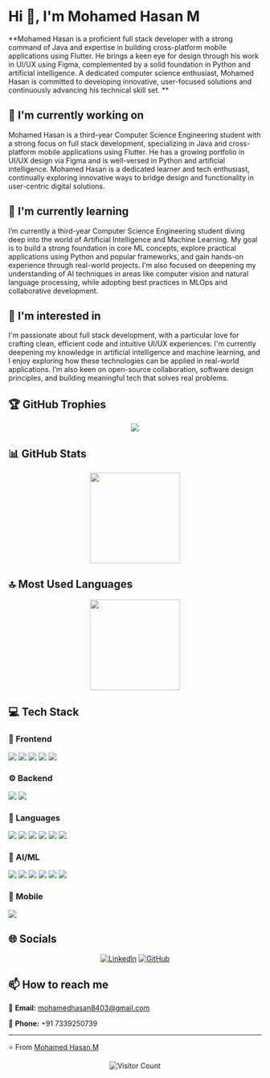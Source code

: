 # Hi 👋, I'm Mohamed Hasan M 

**Mohamed Hasan is a proficient full stack developer with a strong command of Java and expertise in building cross-platform mobile applications using Flutter. He brings a keen eye for design through his work in UI/UX using Figma, complemented by a solid foundation in Python and artificial intelligence. A dedicated computer science enthusiast, Mohamed Hasan is committed to developing innovative, user-focused solutions and continuously advancing his technical skill set.
**

## 🔭 I'm currently working on

Mohamed Hasan is a third-year Computer Science Engineering student with a strong focus on full stack development, specializing in Java and cross-platform mobile applications using Flutter. He has a growing portfolio in UI/UX design via Figma and is well-versed in Python and artificial intelligence. Mohamed Hasan is a dedicated learner and tech enthusiast, continually exploring innovative ways to bridge design and functionality in user-centric digital solutions.


## 🌱 I'm currently learning

I’m currently a third-year Computer Science Engineering student diving deep into the world of Artificial Intelligence and Machine Learning. My goal is to build a strong foundation in core ML concepts, explore practical applications using Python and popular frameworks, and gain hands-on experience through real-world projects. I’m also focused on deepening my understanding of AI techniques in areas like computer vision and natural language processing, while adopting best practices in MLOps and collaborative development.

## 👀 I'm interested in

I'm passionate about full stack development, with a particular love for crafting clean, efficient code and intuitive UI/UX experiences. I'm currently deepening my knowledge in artificial intelligence and machine learning, and I enjoy exploring how these technologies can be applied in real-world applications. I’m also keen on open-source collaboration, software design principles, and building meaningful tech that solves real problems.

## 🏆 GitHub Trophies

<!-- ⚠️ Important: Replace 'mohamedhasan8403' with your actual GitHub username in the URL below -->
<p align="center">
  <img src="https://github-profile-trophy.vercel.app/?username=mohamedhasan8403&theme=flat&column=7&margin-w=15&margin-h=15" />
</p>

## 📊 GitHub Stats

<!-- ⚠️ Important: Replace 'mohamedhasan8403' with your actual GitHub username in the URL below -->
<div align="center">
  <img height="180em" src="https://github-readme-stats.vercel.app/api?username=mohamedhasan8403&show_icons=true&theme=default&include_all_commits=true&count_private=true"/>
</div>

## 🔝 Most Used Languages

<!-- ⚠️ Important: Replace 'mohamedhasan8403' with your actual GitHub username in the URL below -->
<div align="center">
  <img height="180em" src="https://github-readme-stats.vercel.app/api/top-langs/?username=mohamedhasan8403&layout=compact&langs_count=10&theme=default"/>
</div>


## 💻 Tech Stack

### 🎨 Frontend

<img src="https://img.shields.io/badge/HTML5-ff69b4?style=for-the-badge&logo=html5&logoColor=white" /> <img src="https://img.shields.io/badge/CSS3-ff69b4?style=for-the-badge&logo=css3&logoColor=white" /> <img src="https://img.shields.io/badge/Tailwind-ff69b4?style=for-the-badge&logo=tailwind&logoColor=white" /> <img src="https://img.shields.io/badge/React-ff69b4?style=for-the-badge&logo=react&logoColor=white" /> <img src="https://img.shields.io/badge/Bootstrap-ff69b4?style=for-the-badge&logo=bootstrap&logoColor=white" /> 

### ⚙️ Backend

<img src="https://img.shields.io/badge/MySQL-4169e1?style=for-the-badge&logo=mysql&logoColor=white" /> <img src="https://img.shields.io/badge/Spring-4169e1?style=for-the-badge&logo=spring&logoColor=white" /> 

### 💬 Languages

<img src="https://img.shields.io/badge/JavaScript-FFA500?style=for-the-badge&logo=javascript&logoColor=white" /> <img src="https://img.shields.io/badge/TypeScript-FFA500?style=for-the-badge&logo=typescript&logoColor=white" /> <img src="https://img.shields.io/badge/Python-FFA500?style=for-the-badge&logo=python&logoColor=white" /> <img src="https://img.shields.io/badge/Java-FFA500?style=for-the-badge&logo=java&logoColor=white" /> <img src="https://img.shields.io/badge/C++-FFA500?style=for-the-badge&logo=c++&logoColor=white" /> <img src="https://img.shields.io/badge/C-FFA500?style=for-the-badge&logo=c&logoColor=white" /> 

### 🧠 AI/ML

<img src="https://img.shields.io/badge/TensorFlow-00CED1?style=for-the-badge&logo=tensorflow&logoColor=white" /> <img src="https://img.shields.io/badge/OpenCV-00CED1?style=for-the-badge&logo=opencv&logoColor=white" /> <img src="https://img.shields.io/badge/Pandas-00CED1?style=for-the-badge&logo=pandas&logoColor=white" /> <img src="https://img.shields.io/badge/NumPy-00CED1?style=for-the-badge&logo=numpy&logoColor=white" /> <img src="https://img.shields.io/badge/Scikit-Learn-00CED1?style=for-the-badge&logo=scikit-learn&logoColor=white" /> <img src="https://img.shields.io/badge/PyTorch-00CED1?style=for-the-badge&logo=pytorch&logoColor=white" /> 

### 📱 Mobile

<img src="https://img.shields.io/badge/Flutter-3CB371?style=for-the-badge&logo=flutter&logoColor=white" /> 

## 🌐 Socials

<div align="center">

[![LinkedIn](https://img.shields.io/badge/LinkedIn-%230077B5.svg?logo=linkedin&logoColor=white)](https://www.linkedin.com/in/mohamed-hasan-325051362/) [![GitHub](https://img.shields.io/badge/GitHub-%23121011.svg?logo=github&logoColor=white)](https://github.com/mohamedhasan8403) 

</div>

## 📫 How to reach me

<div align="left">

📧 **Email:** [mohamedhasan8403@gmail.com](mailto:mohamedhasan8403@gmail.com)

📱 **Phone:** +91 7339250739

</div>

---
⭐️ From [Mohamed Hasan M ](https://github.com/mohamedhasan8403)

<!-- Profile views counter -->
<div align="center">
  <img src="https://profile-counter.glitch.me/mohamedhasan8403/count.svg" alt="Visitor Count" />
</div>
